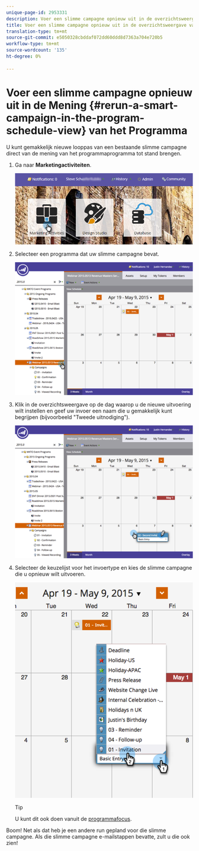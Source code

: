 ```yaml
---
unique-page-id: 2953331
description: Voer een slimme campagne opnieuw uit in de overzichtsweergave van het programma - Marketo Docs - Productdocumentatie
title: Voer een slimme campagne opnieuw uit in de overzichtsweergave van het programma
translation-type: tm+mt
source-git-commit: e5050328cbddaf072dd60ddd8d7363a704e720b5
workflow-type: tm+mt
source-wordcount: '135'
ht-degree: 0%

---
```



# Voer een slimme campagne opnieuw uit in de Mening {#rerun-a-smart-campaign-in-the-program-schedule-view} van het Programma

U kunt gemakkelijk nieuwe looppas van een bestaande slimme campagne direct van de mening van het programmaprogramma tot stand brengen.

1. Ga naar **Marketingactiviteiten**.

   ![](assets/login-marketing-activities-3.png)

1. Selecteer een programma dat uw slimme campagne bevat.

   ![](assets/image2015-4-16-14-3a40-3a11.png)

1. Klik in de overzichtsweergave op de dag waarop u de nieuwe uitvoering wilt instellen en geef uw invoer een naam die u gemakkelijk kunt begrijpen (bijvoorbeeld &quot;Tweede uitnodiging&quot;).

   ![](assets/image2015-4-16-14-3a42-3a0.png)

1. Selecteer de keuzelijst voor het invoertype en kies de slimme campagne die u opnieuw wilt uitvoeren.

   ![](assets/image2015-4-16-15-3a26-3a33.png)

   >[!TIP]
   >
   >U kunt dit ook doen vanuit de [programmafocus](/help/marketo/product-docs/core-marketo-concepts/marketing-calendar/understanding-the-calendar/understand-enable-program-focus.md).

Boom! Net als dat heb je een andere run gepland voor die slimme campagne. Als die slimme campagne e-mailstappen bevatte, zult u die ook zien!
